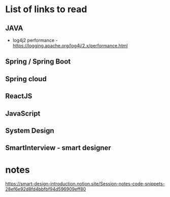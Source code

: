 # List of links to read

## JAVA

- log4j2 performance - https://logging.apache.org/log4j/2.x/performance.html

## Spring / Spring Boot 

## Spring cloud

## ReactJS

## JavaScript

## System Design

## SmartInterview - smart designer

# notes
  https://smart-design-introduction.notion.site/Session-notes-code-snippets-28ef6e92d8fd4bbfbf94d596909eff80

